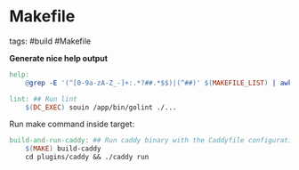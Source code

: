 # Makefile

tags: #build #Makefile

**Generate nice help output**

```makefile
help:
	@grep -E '(^[0-9a-zA-Z_-]+:.*?##.*$$)|(^##)' $(MAKEFILE_LIST) | awk 'BEGIN {FS = ":.*?## "}; {printf "\033[32m%-25s\033[0m %s\n", $$1, $$2}' | sed -e 's/\[32m##/[33m/'

lint: ## Run lint
	$(DC_EXEC) souin /app/bin/golint ./...
```

Run make command inside target:

```makefile
build-and-run-caddy: ## Run caddy binary with the Caddyfile configuration
	$(MAKE) build-caddy
	cd plugins/caddy && ./caddy run
```